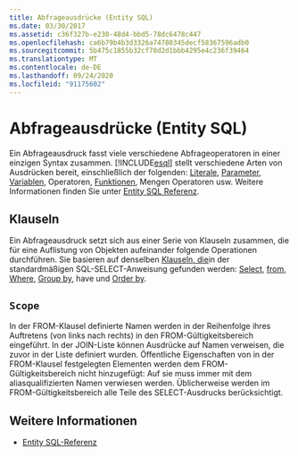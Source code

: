 ```yaml
---
title: Abfrageausdrücke (Entity SQL)
ms.date: 03/30/2017
ms.assetid: c36f327b-e230-48d4-bbd5-78dc6478c447
ms.openlocfilehash: ca6b79b4b3d3326a74780345decf58367596adb0
ms.sourcegitcommit: 5b475c1855b32cf78d2d1bbb4295e4c236f39464
ms.translationtype: MT
ms.contentlocale: de-DE
ms.lasthandoff: 09/24/2020
ms.locfileid: "91175602"
---
```

# <a name="query-expressions-entity-sql"></a>Abfrageausdrücke (Entity SQL)

Ein Abfrageausdruck fasst viele verschiedene Abfrageoperatoren in einer einzigen Syntax zusammen. [!INCLUDE[esql](../../../../../../includes/esql-md.md)] stellt verschiedene Arten von Ausdrücken bereit, einschließlich der folgenden: [Literale](literals-entity-sql.md), [Parameter](parameters-entity-sql.md), [Variablen](variables-entity-sql.md), Operatoren, [Funktionen](functions-entity-sql.md), Mengen Operatoren usw. Weitere Informationen finden Sie unter [Entity SQL Referenz](entity-sql-reference.md).  
  
## <a name="clauses"></a>Klauseln  

 Ein Abfrageausdruck setzt sich aus einer Serie von Klauseln zusammen, die für eine Auflistung von Objekten aufeinander folgende Operationen durchführen. Sie basieren auf denselben [Klauseln, die](having-entity-sql.md)in der standardmäßigen SQL-SELECT-Anweisung gefunden werden: [Select](select-entity-sql.md), [from](from-entity-sql.md), [Where](where-entity-sql.md), [Group by](group-by-entity-sql.md), have und [Order by](order-by-entity-sql.md).  
  
## <a name="scope"></a>`Scope`  

 In der FROM-Klausel definierte Namen werden in der Reihenfolge ihres Auftretens (von links nach rechts) in den FROM-Gültigkeitsbereich eingeführt. In der JOIN-Liste können Ausdrücke auf Namen verweisen, die zuvor in der Liste definiert wurden. Öffentliche Eigenschaften von in der FROM-Klausel festgelegten Elementen werden dem FROM-Gültigkeitsbereich nicht hinzugefügt: Auf sie muss immer mit dem aliasqualifizierten Namen verwiesen werden. Üblicherweise werden im FROM-Gültigkeitsbereich alle Teile des SELECT-Ausdrucks berücksichtigt.  
  
## <a name="see-also"></a>Weitere Informationen

- [Entity SQL-Referenz](entity-sql-reference.md)
